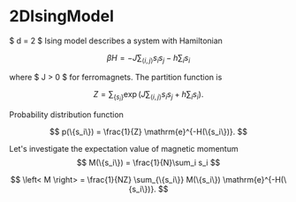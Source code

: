 # 2DIsingModel

$ d = 2 $ Ising model describes a system with Hamiltonian

$$ \beta H = - J \sum_{ \left< i,j \right> } s_is_j - h \sum_i s_i $$

where $ J > 0 $ for ferromagnets. The partition function is

$$ Z = \sum_{\{s_i\}} \exp \left( J \sum_{ \left< i,j \right> } s_is_j + h \sum_i s_i \right) . $$

Probability distribution function

$$ p(\{s_i\}) = \frac{1}{Z} \mathrm{e}^{-H(\{s_i\})}. $$

Let's investigate the expectation value of magnetic momentum $$ M(\{s_i\}) = \frac{1}{N}\sum_i s_i $$

$$ \left< M \right> = \frac{1}{NZ} \sum_{\{s_i\}} M(\{s_i\}) \mathrm{e}^{-H(\{s_i\})}. $$
